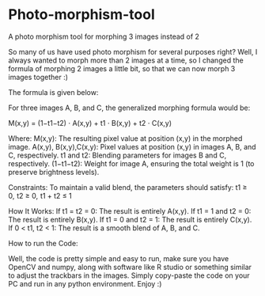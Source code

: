 # Photo-morphism-tool
A photo morphism tool for morphing 3 images instead of 2

So many of us have used photo morphism for several purposes right? Well, I always wanted to morph more than 2 images at a time, so I changed the formula of morphing 2 images a little bit, so that we can now morph 3 images together :)

The formula is given below:

For three images A, B, and C, the generalized morphing formula would be:

M(x,y) = (1−t1−t2) ⋅ A(x,y) + t1 ⋅ B(x,y) + t2 ⋅ C(x,y) 

Where:
M(x,y): The resulting pixel value at position (x,y) in the morphed image.
A(x,y), B(x,y),C(x,y): Pixel values at position (x,y) in images A, B, and C, respectively.
t1​ and t2: Blending parameters for images B and C, respectively.
(1−t1−t2): Weight for image A, ensuring the total weight is 1 (to preserve brightness levels).

Constraints:
To maintain a valid blend, the parameters should satisfy:
t1 ≥ 0,  t2 ≥ 0,  t1 + t2 ≤ 1

How It Works:
If t1 = t2 = 0: The result is entirely A(x,y).
If t1 = 1 and t2 = 0: The result is entirely B(x,y).
If t1 = 0 and t2 = 1: The result is entirely C(x,y).
If 0 < t1, t2 < 1: The result is a smooth blend of A, B, and C.



How to run the Code:

Well, the code is pretty simple and easy to run, make sure you have OpenCV and numpy, along with software like R studio or something similar to adjust the trackbars in the images. Simply copy-paste the code on your PC and run in any python environment. Enjoy :)
